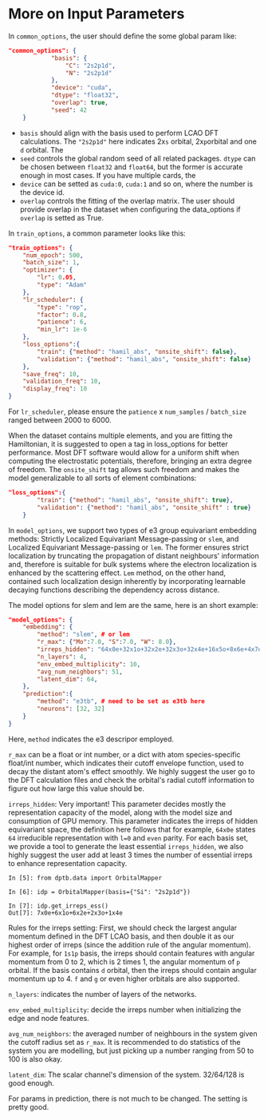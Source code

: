 # More on Input Parameters
In `common_options`, the user should define the some global param like:
```JSON
"common_options": {
            "basis": {
                "C": "2s2p1d",
                "N": "2s2p1d"
            },
            "device": "cuda",
            "dtype": "float32",
            "overlap": true,
            "seed": 42
    }
```
- `basis` should align with the basis used to perform LCAO DFT calculations. The `"2s2p1d"` here indicates 2x`s` orbital, 2x`p`orbital and one `d` orbital. The 
- `seed` controls the global random seed of all related packages. `dtype` can be chosen between `float32` and `float64`, but the former is accurate enough in most cases. If you have multiple cards, the 
- `device` can be setted as `cuda:0`, `cuda:1` and so on, where the number is the device id. 
- `overlap` controls the fitting of the overlap matrix. The user should provide overlap in the dataset when configuring the data_options if `overlap` is setted as True.

In `train_options`, a common parameter looks like this:
```JSON
"train_options": {
    "num_epoch": 500,
    "batch_size": 1,
    "optimizer": {
        "lr": 0.05,
        "type": "Adam"
    },
    "lr_scheduler": {
        "type": "rop",
        "factor": 0.8,
        "patience": 6,
        "min_lr": 1e-6
    },
    "loss_options":{
        "train": {"method": "hamil_abs", "onsite_shift": false},
        "validation": {"method": "hamil_abs", "onsite_shift": false}
    },
    "save_freq": 10,
    "validation_freq": 10,
    "display_freq": 10
}
```
For `lr_scheduler`, please ensure the `patience` x `num_samples` / `batch_size` ranged between 2000 to 6000.

When the dataset contains multiple elements, and you are fitting the Hamiltonian, it is suggested to open a tag in loss_options for better performance. Most DFT software would allow for a uniform shift when computing the electrostatic potentials, therefore, bringing an extra degree of freedom. The `onsite_shift` tag allows such freedom and makes the model generalizable to all sorts of element combinations:
```JSON
"loss_options":{
        "train": {"method": "hamil_abs", "onsite_shift": true},
        "validation": {"method": "hamil_abs", "onsite_shift" : true}
    }
```

In `model_options`, we support two types of e3 group equivariant embedding methods: Strictly Localized Equivariant Message-passing or `slem`, and Localized Equivariant Message-passing or `lem`. The former ensures strict localization by truncating the propagation of distant neighbours' information and, therefore is suitable for bulk systems where the electron localization is enhanced by the scattering effect. `Lem` method, on the other hand, contained such localization design inherently by incorporating learnable decaying functions describing the dependency across distance.

The model options for slem and lem are the same, here is an short example:
```JSON
"model_options": {
    "embedding": {
        "method": "slem", # or lem
        "r_max": {"Mo":7.0, "S":7.0, "W": 8.0},
        "irreps_hidden": "64x0e+32x1o+32x2e+32x3o+32x4e+16x5o+8x6e+4x7o+4x8e",
        "n_layers": 4,
        "env_embed_multiplicity": 10,
        "avg_num_neighbors": 51,
        "latent_dim": 64,
    },
    "prediction":{
        "method": "e3tb", # need to be set as e3tb here
        "neurons": [32, 32]
    }
}
```
Here, `method` indicates the e3 descripor employed. 

`r_max` can be a float or int number, or a dict with atom species-specific float/int number, which indicates their cutoff envelope function, used to decay the distant atom's effect smoothly. We highly suggest the user go to the DFT calculation files and check the orbital's radial cutoff information to figure out how large this value should be.

`irreps_hidden`: Very important! This parameter decides mostly the representation capacity of the model, along with the model size and consumption of GPU memory. This parameter indicates the irreps of hidden equivariant space, the definition here follows that for example, `64x0e` states `64` irreducible representation with `l=0` and `even` parity. For each basis set, we provide a tool to generate the least essential `irreps_hidden`, we also highly suggest the user add at least 3 times the number of essential irreps to enhance representation capacity.

```IPYTHON
In [5]: from dptb.data import OrbitalMapper

In [6]: idp = OrbitalMapper(basis={"Si": "2s2p1d"})

In [7]: idp.get_irreps_ess()
Out[7]: 7x0e+6x1o+6x2e+2x3o+1x4e
```

Rules for the irreps setting:
First, we should check the largest angular momentum defined in the DFT LCAO basis, and then double it as our highest order of irreps (since the addition rule of the angular momentum). For example, for `1s1p` basis, the irreps should contain features with angular momentum from 0 to 2, which is 2 times 1, the angular momentum of `p` orbital. If the basis contains `d` orbital, then the irreps should contain angular momentum up to 4. `f` and `g` or even higher orbitals are also supported.

`n_layers`: indicates the number of layers of the networks.

`env_embed_multiplicity`: decide the irreps number when initializing the edge and node features.

`avg_num_neighbors`: the averaged number of neighbours in the system given the cutoff radius set as `r_max`. It is recommended to do statistics of the system you are modelling, but just picking up a number ranging from 50 to 100 is also okay.

`latent_dim`: The scalar channel's dimension of the system. 32/64/128 is good enough.

For params in prediction, there is not much to be changed. The setting is pretty good.